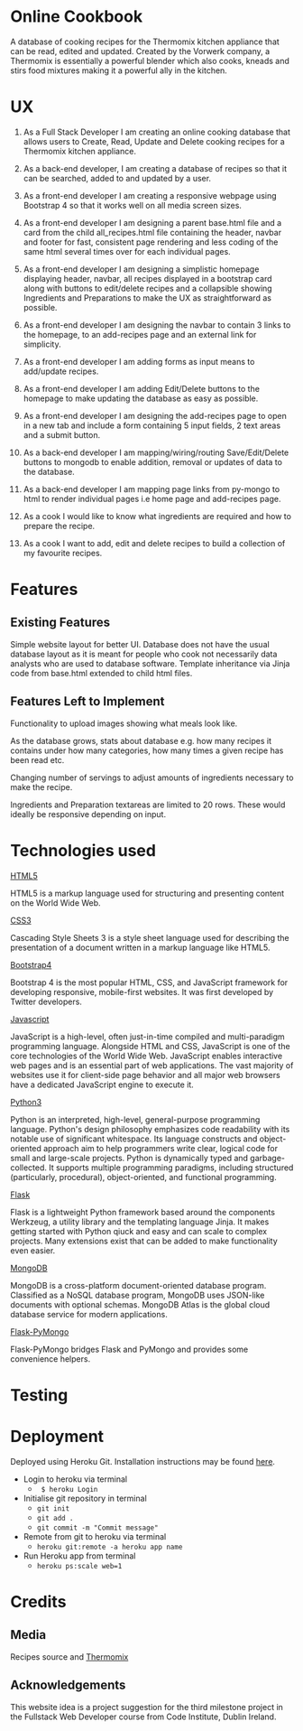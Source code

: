 # Online Cookbook

A database of cooking recipes for the Thermomix kitchen appliance that can be read, edited and updated.
Created by the Vorwerk company, a Thermomix is essentially a powerful blender which also cooks, kneads and stirs food mixtures making it a powerful ally in the kitchen.

# UX

1. As a Full Stack Developer I am creating an online cooking database that allows users to Create, Read, Update and Delete cooking recipes for a Thermomix kitchen appliance.

1. As a back-end developer, I am creating a database of recipes so that it can be searched, added to and updated by a user.

1. As a front-end developer I am creating a responsive webpage using Bootstrap 4 so that it works well on all media screen sizes.

1. As a front-end developer I am designing a parent base.html file and a card from the child all_recipes.html file containing the header, navbar and footer for fast, consistent page rendering and less coding of the same html several times over for each individual pages.

1. As a front-end developer I am designing a simplistic homepage displaying header, navbar, all recipes displayed in a bootstrap card along with buttons to edit/delete recipes and a collapsible showing Ingredients and Preparations to make the UX as straightforward as possible.

1. As a front-end developer I am designing the navbar to contain 3 links to the homepage, to an add-recipes page and an external link for simplicity.

1. As a front-end developer I am adding forms as input means to add/update recipes.

1. As a front-end developer I am adding Edit/Delete buttons to the homepage to make updating the database as easy as possible.

1. As a front-end developer I am designing the add-recipes page to open in a new tab and include a form containing 5 input fields, 2 text areas and a submit button.

1. As a back-end developer I am mapping/wiring/routing Save/Edit/Delete buttons to mongodb to enable addition, removal or updates of data to the database.

1. As a back-end developer I am mapping page links from py-mongo to html to render individual pages i.e home page and add-recipes page.

1. As a cook I would like to know what ingredients are required and how to prepare the recipe.

1. As a cook I want to add, edit and delete recipes to build a collection of my favourite recipes.

# Features

## Existing Features

Simple website layout for better UI. Database does not have the usual database layout as it is meant for people who cook not necessarily data analysts who are used to database software.
Template inheritance via Jinja code from base.html extended to child html files.

## Features Left to Implement

Functionality to upload images showing what meals look like.

As the database grows, stats about database e.g. how many recipes it contains under how many categories, how many times a given recipe has been read etc.

Changing number of servings to adjust amounts of ingredients necessary to make the recipe.

Ingredients and Preparation textareas are limited to 20 rows. These would ideally be responsive depending on input.

# Technologies used

[HTML5](https://html.spec.whatwg.org/)

HTML5 is a markup language used for structuring and presenting content on the World Wide Web.

[CSS3](https://www.w3.org/Style/CSS/specs.en.html) 

Cascading Style Sheets 3 is a style sheet language used for describing the presentation of a document written in a markup language like HTML5.

[Bootstrap4](https://getbootstrap.com/)

Bootstrap 4 is the most popular HTML, CSS, and JavaScript framework for developing responsive, mobile-first websites. It was first developed by Twitter developers.

[Javascript](https://developer.mozilla.org/en-US/docs/Web/JavaScript) 

JavaScript is a high-level, often just-in-time compiled and multi-paradigm programming language. 
Alongside HTML and CSS, JavaScript is one of the core technologies of the World Wide Web. JavaScript enables interactive web pages and is an essential part of web applications. 
The vast majority of websites use it for client-side page behavior and all major web browsers have a dedicated JavaScript engine to execute it.

[Python3](https://www.python.org/)

Python is an interpreted, high-level, general-purpose programming language. Python's design philosophy emphasizes code readability with its notable use of significant whitespace. 
Its language constructs and object-oriented approach aim to help programmers write clear, logical code for small and large-scale projects.
Python is dynamically typed and garbage-collected. It supports multiple programming paradigms, including structured (particularly, procedural), object-oriented, and functional programming. 

[Flask](https://www.fullstackpython.com/flask.html)

Flask is a lightweight Python framework based around the components Werkzeug, a utility library and the templating language Jinja.
It makes getting started with Python qiuck and easy and can scale to complex projects. Many extensions exist that can be added to make functionality even easier.

[MongoDB](https://www.mongodb.com/)

MongoDB is a cross-platform document-oriented database program. Classified as a NoSQL database program, MongoDB uses JSON-like documents with optional schemas.
MongoDB Atlas is the global cloud database service for modern applications.

[Flask-PyMongo](https://flask-pymongo.readthedocs.io/en/latest/)

Flask-PyMongo bridges Flask and PyMongo and provides some convenience helpers.


# Testing

# Deployment

Deployed using Heroku Git. Installation instructions may be found [here](https://dashboard.heroku.com/apps/online-cooking-flask-mongo/deploy/heroku-git).

* Login to heroku via terminal
    * ``` $ heroku Login```
* Initialise git repository in terminal
    * ``` git init ```
    * ``` git add . ```
    * ``` git commit -m "Commit message" ```
* Remote from git to heroku via terminal
    * ``` heroku git:remote -a heroku app name ```
* Run Heroku app from terminal 
    * ``` heroku ps:scale web=1 ```

# Credits

## Media

Recipes source and [Thermomix](https://thermomix.vorwerk.de/thermomix/tm6/)

## Acknowledgements

This website idea is a project suggestion for the third milestone project in the Fullstack Web Developer course from Code Institute, Dublin Ireland.



